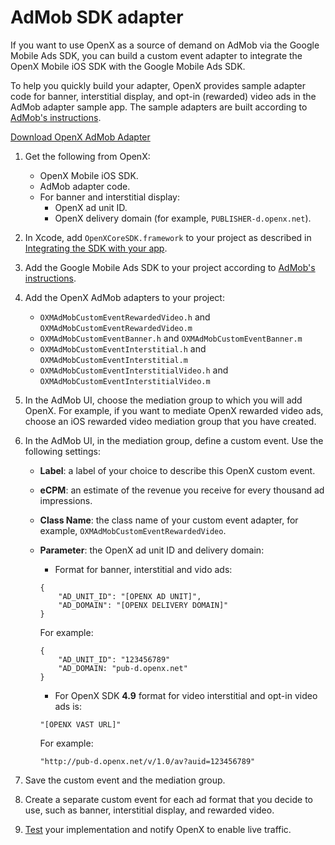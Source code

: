 AdMob SDK adapter
=================

If you want to use OpenX as a source of demand on AdMob via the Google
Mobile Ads SDK, you can build a custom event adapter to integrate the
OpenX Mobile iOS SDK with the Google Mobile Ads SDK. 

To help you quickly build your adapter, OpenX provides sample adapter
code for banner, interstitial display, and opt-in (rewarded) video ads
in the AdMob adapter sample app. The sample adapters are built according
to [AdMob's instructions](https://developers.google.com/admob/ios/mediation/#custom_events).

[Download OpenX AdMob Adapter](https://ssl-i.cdn.openx.com/sdks/OpenX_Mobile_SDK_iOS_AdMob_Adapter_Demo_4.10.0.zip)


1. Get the following from OpenX:
	-   OpenX Mobile iOS SDK.
	-   AdMob adapter code. 
	-   For banner and interstitial display:
	    -   OpenX ad unit ID.
	    -   OpenX delivery domain (for example, `PUBLISHER-d.openx.net`).
2. In Xcode, add `OpenXCoreSDK.framework` to your project as described in
[Integrating the SDK with your app](ios-sdk-integration.md).
3. Add the Google Mobile Ads SDK to your project according to [AdMob's instructions](https://developers.google.com/admob/ios/quick-start).
4. Add the OpenX AdMob adapters to your project:
	-   `OXMAdMobCustomEventRewardedVideo.h` and `OXMAdMobCustomEventRewardedVideo.m`
	-   `OXMAdMobCustomEventBanner.h` and `OXMAdMobCustomEventBanner.m`
	-   `OXMAdMobCustomEventInterstitial.h` and `OXMAdMobCustomEventInterstitial.m`
	-   `OXMAdMobCustomEventInterstitialVideo.h` and `OXMAdMobCustomEventInterstitialVideo.m`
5. In the AdMob UI, choose the mediation group to which you will add OpenX. For example, if you want to mediate OpenX rewarded video ads, choose an iOS rewarded video mediation group that you have created.
6. In the AdMob UI, in the mediation group, define a custom event. Use the
following settings:

	-   **Label**: a label of your choice to describe this OpenX custom event.
	-   **eCPM**: an estimate of the revenue you receive for every thousand ad impressions.
	-   **Class Name**: the class name of your custom event adapter, for example, `OXMAdMobCustomEventRewardedVideo`.
	-   **Parameter**: the OpenX ad unit ID and delivery domain:
	    
	     -   Format for banner, interstitial and vido ads:
				
        ``` 
        {
            "AD_UNIT_ID": "[OPENX AD UNIT]", 
            "AD_DOMAIN": "[OPENX DELIVERY DOMAIN]"
        }           
        ```
              
        For example:
	    
        ``` 
        {
            "AD_UNIT_ID": "123456789"
            "AD_DOMAIN: "pub-d.openx.net"	
        }           
        ```
	    -   For OpenX SDK **4.9** format for video interstitial and opt-in video ads is:
    
        ```
        "[OPENX VAST URL]"
        ```
		
        For example:
    
        ```
        "http://pub-d.openx.net/v/1.0/av?auid=123456789"
        ```
7. Save the custom event and the mediation group.
8. Create a separate custom event for each ad format that you decide to use, such as banner, interstitial display, and rewarded video.
9. [Test](ios-sdk-self-test.md) your implementation and notify OpenX to
enable live traffic.
